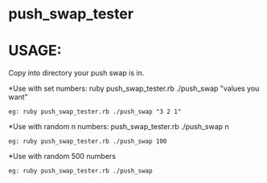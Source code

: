 # push_swap_tester

# USAGE:

Copy into directory your push swap is in.

*Use with set numbers: ruby push_swap_tester.rb ./push_swap "values you want"

    eg: ruby push_swap_tester.rb ./push_swap "3 2 1"

*Use with random n numbers: push_swap_tester.rb ./push_swap n
    
    eg: ruby push_swap_tester.rb ./push_swap 100
    
*Use with random 500 numbers
    
    eg: ruby push_swap_tester.rb ./push_swap
